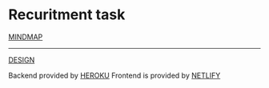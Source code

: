# Recuritment task

[MINDMAP](https://www.figma.com/file/BXbZpCu7aOeLOIyjx4rwE6/Untitled?node-id=0%3A1)

---

[DESIGN](https://www.figma.com/file/gXvQTswsTUA0s6e0TprQo8/Untitled)


Backend provided by [HEROKU](https://recruitment-task-tc.herokuapp.com/)
Frontend is provided by [NETLIFY](https://inspiring-joliot-8f5b73.netlify.app/)

